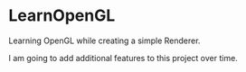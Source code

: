 # LearnOpenGL
Learning OpenGL while creating a simple Renderer.


I am going to add additional features to this project over time.
